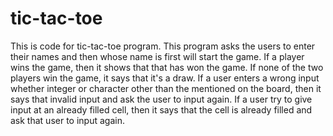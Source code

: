 # tic-tac-toe
This is code for tic-tac-toe program.
This program asks the users to enter their names and then whose name is first will start the game. If a player wins the game, then it shows that that <username> has won the game. If none of the two players win the game, it says that it's a draw. 
If a user enters a wrong input whether integer or character other than the mentioned on the board, then it says that invalid input and ask the user to input again. If a user try to give input at an already filled cell, then it says that the cell is already filled and ask that user to input again.
